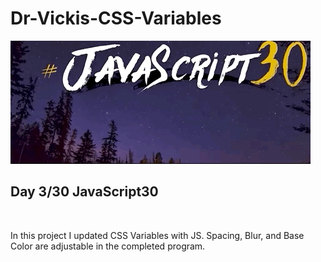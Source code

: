 # Dr-Vickis-CSS-Variables
![](https://github.com/DrVicki/Dr-Vickis-CSS-Variables/blob/main/images/JavaScript30.gif)<br>
<h2>Day 3/30 JavaScript30</h2> <br>
<p> In this project I updated CSS Variables with JS. Spacing, Blur, and Base Color are adjustable in the completed program.</p>

